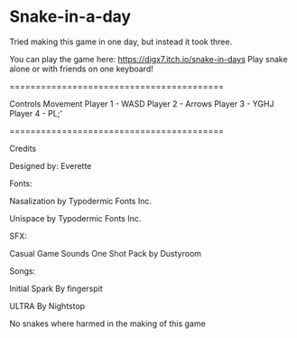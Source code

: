 # Snake-in-a-day
Tried making this game in one day, but instead it took three.

You can play the game here: https://digx7.itch.io/snake-in-days 
Play snake alone or with friends on one keyboard!


=========================================

Controls
          Movement
Player 1 - WASD
Player 2 - Arrows
Player 3 - YGHJ
Player 4 - PL;'

=========================================

Credits

Designed by: Everette

Fonts:

Nasalization
by Typodermic Fonts Inc.

Unispace
by Typodermic Fonts Inc.

SFX:

Casual Game Sounds
One Shot Pack
by Dustyroom

Songs:

Initial Spark
By fingerspit

ULTRA
By Nightstop

No snakes where harmed in the making of this game

